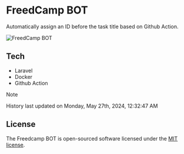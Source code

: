 # FreedCamp BOT

Automatically assign an ID before the task title based on Github Action.

![FreedCamp BOT](https://repository-images.githubusercontent.com/737932867/7d34798b-2680-471c-b089-a78a718d3d6a)

## Tech

- Laravel
- Docker
- Github Action

> [!NOTE]  
> History last updated on Monday, May 27th, 2024, 12:32:47 AM

## License

The Freedcamp BOT is open-sourced software licensed under the [MIT license](https://opensource.org/licenses/MIT).
